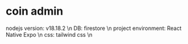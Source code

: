 # coin admin
nodejs version: v18.18.2 \n
DB: firestore \n
project environment: React Native Expo \n
css: tailwind css \n
